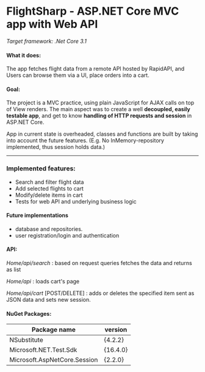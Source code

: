 # FlightSharp - ASP.NET Core MVC app with Web API
*Target framework: .Net Core 3.1*

#### What it does:
The app fetches flight data from a remote API hosted by RapidAPI, and Users can browse them via a UI, place orders into a cart.

#### Goal:
The project is a MVC practice, using plain JavaScript for AJAX calls on top of View renders.
The main aspect was to create a well **decoupled, easily testable app**, and get to know **handling of HTTP requests and session** in ASP.NET Core.

App in current state is overheaded, classes and functions are built by taking into account the future features. 
(E.g. No InMemory-repository implemented, thus session holds data.)


---
### Implemented features:
- Search and filter flight data
- Add selected flights to cart
- Modify/delete items in cart
- Tests for web API and underlying business logic

#### Future implementations
- database and repositories.
- user registration/login and authentication

#### API:
*Home/api/search*
: based on request queries fetches the data and returns as list

*Home/api*
: loads cart's page

*Home/api/cart* [POST/DELETE]
: adds or deletes the specified item sent as JSON data and sets new session.

#### NuGet Packages:
| Package name | version |
|---|---|
| NSubstitute | {4.2.2} |
| Microsoft.NET.Test.Sdk |{16.4.0} |                             
| Microsoft.AspNetCore.Session | {2.2.0}|
